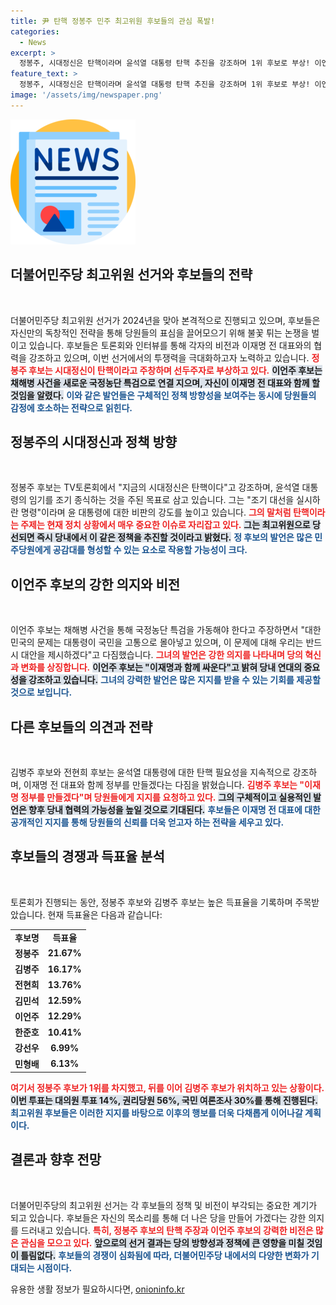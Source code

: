 ```yaml
---
title: 尹 탄핵 정봉주 민주 최고위원 후보들의 관심 폭발!
categories:
  - News
excerpt: >
  정봉주, 시대정신은 탄핵이라며 윤석열 대통령 탄핵 추진을 강조하며 1위 후보로 부상! 이언주 또한 국정농단 특검을 언급하며 강력한 대응 의지를 드러냈다. 민주당 최고위원 후보들의 막판 반격이 시작된다! 클릭해 더 자세한 내용을 확인하세요!
feature_text: >
  정봉주, 시대정신은 탄핵이라며 윤석열 대통령 탄핵 추진을 강조하며 1위 후보로 부상! 이언주 또한 국정농단 특검을 언급하며 강력한 대응 의지를 드러냈다. 민주당 최고위원 후보들의 막판 반격이 시작된다! 클릭해 더 자세한 내용을 확인하세요!
image: '/assets/img/newspaper.png'
---
```


<p><img src="/assets/img/newspaper.png" alt="kimp 속보" /></p>

<h2 data-ke-size="size26">더불어민주당 최고위원 선거와 후보들의 전략</h2>

<p data-ke-size="size16">&nbsp;</p>

<p>더불어민주당 최고위원 선거가 2024년을 맞아 본격적으로 진행되고 있으며, 후보들은 자신만의 독창적인 전략을 통해 당원들의 표심을 끌어모으기 위해 불꽃 튀는 논쟁을 벌이고 있습니다. 후보들은 토론회와 인터뷰를 통해 각자의 비전과 이재명 전 대표와의 협력을 강조하고 있으며, 이번 선거에서의 투쟁력을 극대화하고자 노력하고 있습니다. <b><span style="color: #ee2323;">정봉주 후보는 시대정신이 탄핵이라고 주창하며 선두주자로 부상하고 있다.</span></b> <b><span style="background-color: #21538527;"> 이언주 후보는 채해병 사건을 새로운 국정농단 특검으로 연결 지으며, 자신이 이재명 전 대표와 함께 할 것임을 알렸다.</span></b> <b><span style="color: #1a5490;">이와 같은 발언들은 구체적인 정책 방향성을 보여주는 동시에 당원들의 감정에 호소하는 전략으로 읽힌다.</span></b> </p>

<h2 data-ke-size="size26">정봉주의 시대정신과 정책 방향</h2>

<p data-ke-size="size16">&nbsp;</p>

<p>정봉주 후보는 TV토론회에서 "지금의 시대정신은 탄핵이다"고 강조하며, 윤석열 대통령의 임기를 조기 종식하는 것을 주된 목표로 삼고 있습니다. 그는 "조기 대선을 실시하란 명령"이라며 윤 대통령에 대한 비판의 강도를 높이고 있습니다. <b><span style="color: #ee2323;">그의 말처럼 탄핵이라는 주제는 현재 정치 상황에서 매우 중요한 이슈로 자리잡고 있다.</span></b> <b><span style="background-color: #21538527;">그는 최고위원으로 당선되면 즉시 당내에서 이 같은 정책을 추진할 것이라고 밝혔다.</span></b> <b><span style="color: #1a5490;">정 후보의 발언은 많은 민주당원에게 공감대를 형성할 수 있는 요소로 작용할 가능성이 크다.</span></b></p>

<h2 data-ke-size="size26">이언주 후보의 강한 의지와 비전</h2>

<p data-ke-size="size16">&nbsp;</p>

<p>이언주 후보는 채해병 사건을 통해 국정농단 특검을 가동해야 한다고 주장하면서 "대한민국의 문제는 대통령이 국민을 고통으로 몰아넣고 있으며, 이 문제에 대해 우리는 반드시 대안을 제시하겠다"고 다짐했습니다. <b><span style="color: #ee2323;">그녀의 발언은 강한 의지를 나타내며 당의 혁신과 변화를 상징합니다.</span></b> <b><span style="background-color: #21538527;">이언주 후보는 "이재명과 함께 싸운다"고 밝혀 당내 연대의 중요성을 강조하고 있습니다.</span></b> <b><span style="color: #1a5490;">그녀의 강력한 발언은 많은 지지를 받을 수 있는 기회를 제공할 것으로 보입니다.</span></b></p>

<h2 data-ke-size="size26">다른 후보들의 의견과 전략</h2>

<p data-ke-size="size16">&nbsp;</p>

<p>김병주 후보와 전현희 후보는 윤석열 대통령에 대한 탄핵 필요성을 지속적으로 강조하며, 이재명 전 대표와 함께 정부를 만들겠다는 다짐을 밝혔습니다. <b><span style="color: #ee2323;">김병주 후보는 "이재명 정부를 만들겠다"며 당원들에게 지지를 요청하고 있다.</span></b> <b><span style="background-color: #21538527;">그의 구체적이고 실용적인 발언은 향후 당내 협력의 가능성을 높일 것으로 기대된다.</span></b> <b><span style="color: #1a5490;">후보들은 이재명 전 대표에 대한 공개적인 지지를 통해 당원들의 신뢰를 더욱 얻고자 하는 전략을 세우고 있다.</span></b></p>

<h2 data-ke-size="size26">후보들의 경쟁과 득표율 분석</h2>

<p data-ke-size="size16">&nbsp;</p>

<p>토론회가 진행되는 동안, 정봉주 후보와 김병주 후보는 높은 득표율을 기록하며 주목받았습니다. 현재 득표율은 다음과 같습니다:</p>

<table style="width: 100%; border-collapse: collapse;">
<tr>
<td style="text-align: center; height: 17px;"><b>후보명</b></td>
<td style="text-align: center; height: 17px;"><b>득표율</b></td>
</tr>
<tr>
<td style="text-align: center; height: 17px;"><b>정봉주</b></td>
<td style="text-align: center; height: 17px;"><b>21.67%</b></td>
</tr>
<tr>
<td style="text-align: center; height: 17px;"><b>김병주</b></td>
<td style="text-align: center; height: 17px;"><b>16.17%</b></td>
</tr>
<tr>
<td style="text-align: center; height: 17px;"><b>전현희</b></td>
<td style="text-align: center; height: 17px;"><b>13.76%</b></td>
</tr>
<tr>
<td style="text-align: center; height: 17px;"><b>김민석</b></td>
<td style="text-align: center; height: 17px;"><b>12.59%</b></td>
</tr>
<tr>
<td style="text-align: center; height: 17px;"><b>이언주</b></td>
<td style="text-align: center; height: 17px;"><b>12.29%</b></td>
</tr>
<tr>
<td style="text-align: center; height: 17px;"><b>한준호</b></td>
<td style="text-align: center; height: 17px;"><b>10.41%</b></td>
</tr>
<tr>
<td style="text-align: center; height: 17px;"><b>강선우</b></td>
<td style="text-align: center; height: 17px;"><b>6.99%</b></td>
</tr>
<tr>
<td style="text-align: center; height: 17px;"><b>민형배</b></td>
<td style="text-align: center; height: 17px;"><b>6.13%</b></td>
</tr>
</table>

<p><b><span style="color: #ee2323;">여기서 정봉주 후보가 1위를 차지했고, 뒤를 이어 김병주 후보가 위치하고 있는 상황이다.</span></b> <b><span style="background-color: #21538527;">이번 투표는 대의원 투표 14%, 권리당원 56%, 국민 여론조사 30%를 통해 진행된다.</span></b> <b><span style="color: #1a5490;">최고위원 후보들은 이러한 지지를 바탕으로 이후의 행보를 더욱 다채롭게 이어나갈 계획이다.</span></b></p>

<h2 data-ke-size="size26">결론과 향후 전망</h2>

<p data-ke-size="size16">&nbsp;</p>

<p>더불어민주당의 최고위원 선거는 각 후보들의 정책 및 비전이 부각되는 중요한 계기가 되고 있습니다. 후보들은 자신의 목소리를 통해 더 나은 당을 만들어 가겠다는 강한 의지를 드러내고 있습니다. <b><span style="color: #ee2323;">특히, 정봉주 후보의 탄핵 주장과 이언주 후보의 강력한 비전은 많은 관심을 모으고 있다.</span></b> <b><span style="background-color: #21538527;">앞으로의 선거 결과는 당의 방향성과 정책에 큰 영향을 미칠 것임이 틀림없다.</span></b> <b><span style="color: #1a5490;">후보들의 경쟁이 심화됨에 따라, 더불어민주당 내에서의 다양한 변화가 기대되는 시점이다.</span></b></p>
유용한 생활 정보가 필요하시다면, <a href="https://onioninfo.kr" rel="dofollow">onioninfo.kr</a>


